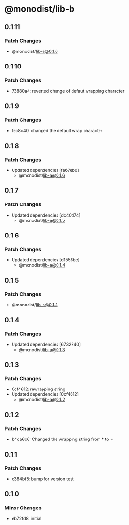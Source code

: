 # @monodist/lib-b

## 0.1.11

### Patch Changes

- @monodist/lib-a@0.1.6

## 0.1.10

### Patch Changes

- 73880a4: reverted change of defaut wrapping character

## 0.1.9

### Patch Changes

- fec8c40: changed the default wrap character

## 0.1.8

### Patch Changes

- Updated dependencies [fa67eb6]
  - @monodist/lib-a@0.1.6

## 0.1.7

### Patch Changes

- Updated dependencies [dc40d74]
  - @monodist/lib-a@0.1.5

## 0.1.6

### Patch Changes

- Updated dependencies [d1556be]
  - @monodist/lib-a@0.1.4

## 0.1.5

### Patch Changes

- @monodist/lib-a@0.1.3

## 0.1.4

### Patch Changes

- Updated dependencies [6732240]
  - @monodist/lib-a@0.1.3

## 0.1.3

### Patch Changes

- 0cf4612: rewrapping string
- Updated dependencies [0cf4612]
  - @monodist/lib-a@0.1.2

## 0.1.2

### Patch Changes

- b4ca6c6: Changed the wrapping string from \* to ~

## 0.1.1

### Patch Changes

- c384bf5: bump for version test

## 0.1.0

### Minor Changes

- eb72fd8: initial
